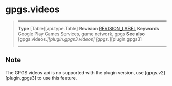 # gpgs.videos

> --------------------- ------------------------------------------------------------------------------------------
> __Type__              [Table][api.type.Table]
> __Revision__          [REVISION_LABEL](REVISION_URL)
> __Keywords__          Google Play Games Services, game network, gpgs
> __See also__          [gpgs.videos.*][plugin.gpgs3.videos]
>                       [gpgs.*][plugin.gpgs3]
> --------------------- ------------------------------------------------------------------------------------------

## Note

The GPGS videos api is no supported with the plugin version, use [gpgs.v2][plugin.gpgs3] to use this feature.

